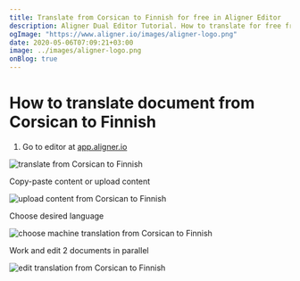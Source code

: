 ```yaml
---
title: Translate from Corsican to Finnish for free in Aligner Editor
description: Aligner Dual Editor Tutorial. How to translate for free from Corsican to Finnish. Aligner is multilingual document management platform. 
ogImage: "https://www.aligner.io/images/aligner-logo.png"
date: 2020-05-06T07:09:21+03:00
image: ../images/aligner-logo.png
onBlog: true
---
```


# How to translate document from Corsican to Finnish

1. Go to editor at [app.aligner.io](https://app.aligner.io "Aligner App web page")

![translate from Corsican to Finnish](../aligner-blank-editor.png "translate from Corsican to Finnish")

Copy-paste content or upload content

![upload content from Corsican to Finnish](../aligner-uploaded-document.png "upload content from Corsican to Finnish")

Choose desired language

![choose machine translation from Corsican to Finnish](../aligner-language-dropdown.png "choose machine translation from Corsican to Finnish")

Work and edit 2 documents in parallel

![edit translation from Corsican to Finnish](../aligner-double-sitded-editor.png "edit translation from Corsican to Finnish")


